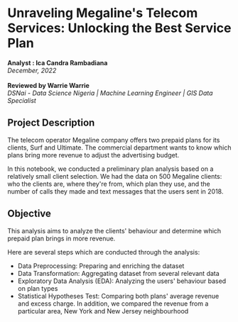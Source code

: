 # Unraveling Megaline's Telecom Services: Unlocking the Best Service Plan
**Analyst : Ica Candra Rambadiana**<br>
*December, 2022*<br>
<br>
**Reviewed by Warrie Warrie**<br>
*DSNai - Data Science Nigeria | Machine Learning Engineer | GIS Data Specialist*<br>
## Project Description
The telecom operator Megaline company offers two prepaid plans for its clients, Surf and Ultimate. The commercial department wants to know which plans bring more revenue to adjust the advertising budget.

In this notebook, we conducted a preliminary plan analysis based on a relatively small client selection. We had the data on 500 Megaline clients: who the clients are, where they're from, which plan they use, and the number of calls they made and text messages that the users sent in 2018. 

## Objective
This analysis aims to analyze the clients' behaviour and determine which prepaid plan brings in more revenue. 

Here are several steps which are conducted through the analysis:
- Data Preprocessing: Preparing and enriching the dataset
- Data Transformation: Aggregating dataset from several relevant data
- Exploratory Data Analysis (EDA): Analyzing the users' behaviour based on plan types
- Statistical Hypotheses Test: Comparing both plans' average revenue and excess charge. In addition, we compared the revenue from a particular area, New York and New Jersey neighbourhood
